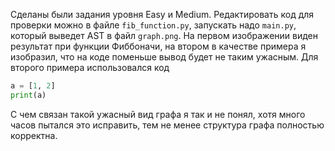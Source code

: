 Сделаны были задания уровня Easy и Medium. Редактировать код для проверки можно в файле `fib_function.py`, запускать надо `main.py`, который выведет AST в файл `graph.png`. На первом изображении виден результат при функции Фиббоначи, на втором в качестве примера я изобразил, что на коде поменьше вывод будет не таким ужасным. Для второго примера использовался код 
```python
a = [1, 2] 
print(a)
```
С чем связан такой ужасный вид графа я так и не понял, хотя много часов пытался это исправить, тем не менее структура графа полностью корректна.
